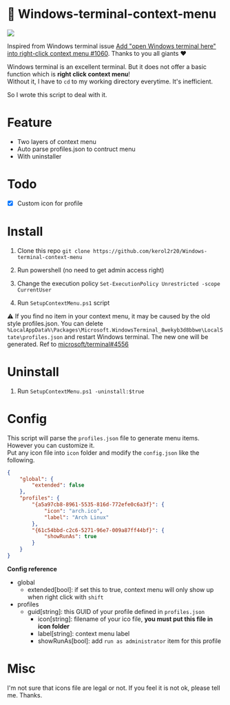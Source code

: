 # 🧾 Windows-terminal-context-menu 

![](https://raw.githubusercontent.com/kerol2r20/Windows-terminal-context-menu/master/Preview.png)

Inspired from Windows terminal issue [Add "open Windows terminal here" into right-click context menu #1060](https://github.com/microsoft/terminal/issues/1060). Thanks to you all giants ❤

Windows terminal is an excellent terminal. But it does not offer a basic function which is **right click context menu**!  
Without it, I have to `cd` to my working directory everytime. It's inefficient.  

So I wrote this script to deal with it.

# Feature
* Two layers of context menu
* Auto parse profiles.json to contruct menu
* With uninstaller

# Todo
- [x] Custom icon for profile

# Install
1. Clone this repo
`git clone https://github.com/kerol2r20/Windows-terminal-context-menu`

2. Run powershell (no need to get admin access right)
3. Change the execution policy `Set-ExecutionPolicy Unrestricted -scope CurrentUser`
4. Run `SetupContextMenu.ps1` script

⚠️ If you find no item in your context menu, it may be caused by the old style profiles.json. You can delete `%LocalAppData%\Packages\Microsoft.WindowsTerminal_8wekyb3d8bbwe\LocalState\profiles.json` and restart Windows terminal. The new one will be generated. Ref to [microsoft/terminal#4556](https://github.com/microsoft/terminal/pull/4556) 

# Uninstall
1. Run `SetupContextMenu.ps1 -uninstall:$true`

# Config
This script will parse the `profiles.json` file to generate menu items. However you can customize it.  
Put any icon file into `icon` folder and modify the `config.json` like the following.

```json
{
    "global": {
        "extended": false
    },
    "profiles": {
        "{a5a97cb8-8961-5535-816d-772efe0c6a3f}": {
            "icon": "arch.ico",
            "label": "Arch Linux"
        },
        "{61c54bbd-c2c6-5271-96e7-009a87ff44bf}": {
            "showRunAs": true
        }
    }
}
```

**Config reference**
- global
  - extended[bool]: if set this to true, context menu will only show up when right click with `shift`
- profiles
  - guid[string]: this GUID of your profile defined in `profiles.json`
    - icon[string]: filename of your ico file, **you must put this file in icon folder**
    - label[string]: context menu label
    - showRunAs[bool]: add `run as administrator` item for this profile

# Misc
I'm not sure that icons file are legal or not. If you feel it is not ok, please tell me. Thanks.
